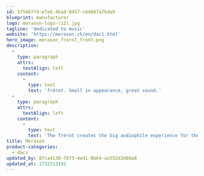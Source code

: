 ```yaml
---
id: 575687fd-e7e6-4bad-8457-cbd607a7bda9
blueprint: manufacturer
logo: merason-logo-(12).jpg
tagline: 'dedicated to music'
website: 'https://merason.ch/en/dac1.html'
hero_image: merason_frerot_front.png
description:
  -
    type: paragraph
    attrs:
      textAlign: left
    content:
      -
        type: text
        text: 'frérot. Small in appearance, great sound.'
  -
    type: paragraph
    attrs:
      textAlign: left
    content:
      -
        type: text
        text: 'The frérot creates the big audiophile experience for the small budget! Equipped with the same technology as its big brother, the DAC1, it brings everything you need to bring the music stage into your living room.'
title: Merason
product-categories:
  - dacs
updated_by: 87ca4130-78f3-4ed1-8b64-aa552d3d08a8
updated_at: 1732313193
---
```

